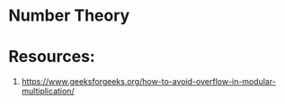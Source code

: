 # Number Theory
# Resources:
1. https://www.geeksforgeeks.org/how-to-avoid-overflow-in-modular-multiplication/
